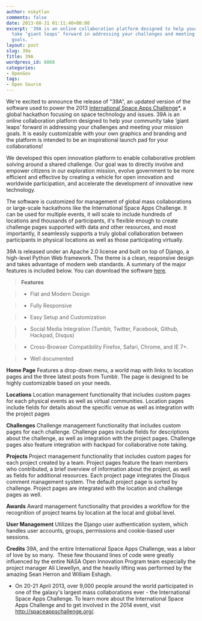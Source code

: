 ```yaml
---
author: nskytlan
comments: false
date: 2013-08-31 01:11:40+00:00
excerpt: '39A is an online collaboration platform designed to help your community
  take ‘giant leaps’ forward in addressing your challenges and meeting your mission
  goals. '
layout: post
slug: 39a
Title: 39A
wordpress_id: 8868
categories:
- OpenGov
tags:
- Open Source
---
```


We're excited to announce the release of "39A", an updated version of the software used to power the 2013 [International Space Apps Challenge](http://spaceappschallenge.org)*, a global hackathon focusing on space technology and issues. 39A is an online collaboration platform designed to help your community take ‘giant leaps’ forward in addressing your challenges and meeting your mission goals. It is easily customizable with your own graphics and branding and the platform is intended to be an inspirational launch pad for your collaborations!

We developed this open innovation platform to enable collaborative problem solving around a shared challenge. Our goal was to directly involve and empower citizens in our exploration mission, evolve government to be more efficient and effective by creating a vehicle for open innovation and worldwide participation, and accelerate the development of innovative new technology.

The software is customized for management of global mass collaborations or large-scale hackathons like the International Space Apps Challenge. It can be used for multiple events, it will scale to include hundreds of locations and thousands of participants, it's flexible enough to create challenge pages supported with data and other resources, and most importantly, it seamlessly supports a truly global collaboration between participants in physical locations as well as those participating virtually.

39A is released under an Apache 2.0 license and built on top of Django, a high-level Python Web framework. The theme is a clean, responsive design and takes advantage of modern web standards. A summary of the major features is included below. You can download the software [here](https://github.com/nasa/39A/).


> **Features**

> 
> 
	
>   * Flat and Modern Design
> 
	
>   * Fully Responsive
> 
	
>   * Easy Setup and Customization
> 
	
>   * Social Media Integration (Tumblr, Twitter, Facebook, Github, Hackpad, Disqus)
> 
	
>   * Cross-Browser Compatibility Firefox, Safari, Chrome, and IE 7+.
> 
	
>   * Well documented
> 

**Home Page**
Features a drop-down menu, a world map with links to location pages and the three latest posts from Tumblr. The page is designed to be highly customizable based on your needs.

**Locations**
Location management functionality that includes custom pages for each physical events as well as virtual communities. Location pages include fields for details about the specific venue as well as integration with the project pages

**Challenges**
Challenge management functionality that includes custom pages for each challenge. Challenge pages include fields for descriptions about the challenge, as well as integration with the project pages. Challenge pages also feature integration with hackpad for collaborative note taking.

**Projects**
Project management functionality that includes custom pages for each project created by a team. Project pages feature the team members who contributed, a brief overview of information about the project, as well as fields for additional resources. Each project page integrates the Disqus comment management system. The default project page is sorted by challenge. Project pages are integrated with the location and challenge pages as well.

**Awards**
Award management functionality that provides a workflow for the recognition of project teams by location at the local and global level.

**User Management**
Utilizes the Django user authentication system, which handles user accounts, groups, permissions and cookie-based user sessions.


**Credits**
39A, and the entire International Space Apps Challenge, was a labor of love by so many.  These few thousand lines of code were greatly influenced by the entire NASA Open Innovation Program team especially the project manager Ali Llewellyn, and the heavily lifting was performed by the amazing Sean Herron and William Eshagh.

* On 20-21 April 2013, over 9,000 people around the world participated in one of the galaxy's largest mass collaborations ever - the International Space Apps Challenge. To learn more about the International Space Apps Challenge and to get involved in the 2014 event, visit http://spaceappschallenge.org/.
